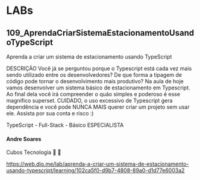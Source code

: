 # LABs

## 109_AprendaCriarSistemaEstacionamentoUsandoTypeScript

Aprenda a criar um sistema de estacionamento usando TypeScript

DESCRIÇÃO
Você já se perguntou porque o Typescript está cada vez mais sendo utilizado entre os desenvolvedores? De que forma a tipagem de código pode tornar o desenvolvimento mais produtivo? Na aula de hoje vamos desenvolver um sistema básico de estacionamento em Typescript. Ao final dela você irá compreender o quão simples e poderoso é esse magnifico superset. CUIDADO, o uso excessivo de Typescript gera dependência e você pode NUNCA MAIS querer criar um projeto sem usar ele. Assista por sua conta e risco :)

TypeScript - Full-Stack - Básico
ESPECIALISTA
#### Andre Soares
Cubos Tecnologia
 

https://web.dio.me/lab/aprenda-a-criar-um-sistema-de-estacionamento-usando-typescript/learning/102ca5f0-d9b7-4808-89a0-d1d77e6003a2
